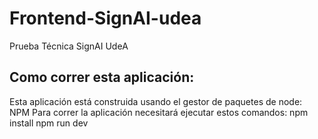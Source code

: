 # Frontend-SignAI-udea
Prueba Técnica SignAI UdeA

## Como correr esta aplicación:
Esta aplicación está construida usando el gestor de paquetes de node: NPM
Para correr la aplicación necesitará ejecutar estos comandos:
    npm install
    npm run dev